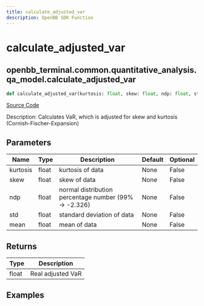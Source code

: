 ```yaml
---
title: calculate_adjusted_var
description: OpenBB SDK Function
---
```


# calculate_adjusted_var

## openbb_terminal.common.quantitative_analysis.qa_model.calculate_adjusted_var

```python title='openbb_terminal/common/quantitative_analysis/qa_model.py'
def calculate_adjusted_var(kurtosis: float, skew: float, ndp: float, std: float, mean: float) -> float
```
[Source Code](https://github.com/OpenBB-finance/OpenBBTerminal/tree/main/openbb_terminal/common/quantitative_analysis/qa_model.py#L182)

Description: Calculates VaR, which is adjusted for skew and kurtosis (Cornish-Fischer-Expansion)

## Parameters

| Name | Type | Description | Default | Optional |
| ---- | ---- | ----------- | ------- | -------- |
| kurtosis | float | kurtosis of data | None | False |
| skew | float | skew of data | None | False |
| ndp | float | normal distribution percentage number (99% -> -2.326) | None | False |
| std | float | standard deviation of data | None | False |
| mean | float | mean of data | None | False |

## Returns

| Type | Description |
| ---- | ----------- |
| float | Real adjusted VaR |

## Examples

